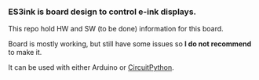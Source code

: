 ### ES3ink is board design to control e-ink displays. 

This repo hold HW and SW (to be done) information for this board.

Board is mostly working, but still have some issues so **I do not recommend** to make it.   

It can be used with either Arduino or [CircuitPython](https://github.com/dronecz/circuitpython).
